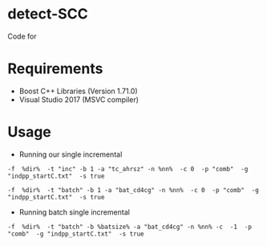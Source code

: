 # detect-SCC
Code for 

# Requirements

- Boost C++ Libraries (Version 1.71.0)
- Visual Studio 2017 (MSVC compiler)

# Usage


- Running our single incremental 
 

`-f  %dir%  -t "inc" -b 1 -a "tc_ahrsz" -n %nn%  -c 0  -p "comb"  -g "indpp_startC.txt"  -s true` 

`-f  %dir%  -t "batch" -b 1 -a "bat_cd4cg" -n %nn%  -c 0  -p "comb"  -g "indpp_startC.txt"  -s true` 

- Running batch single incremental 

`-f  %dir%  -t "batch" -b %batsize% -a "bat_cd4cg" -n %nn% -c  -1  -p "comb"  -g "indpp_startC.txt"  -s true`
